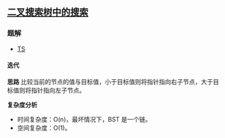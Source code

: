 ## [二叉搜索树中的搜索](https://leetcode-cn.com/problems/search-in-a-binary-search-tree/)
### 题解
+ [TS](../../ts/768/747.ts)

#### 迭代
**思路**
比较当前的节点的值与目标值，小于目标值则将指针指向右子节点，大于目标值则将指针指向左子节点。

**复杂度分析**
+ 时间复杂度：O(n)，最坏情况下，BST 是一个链。
+ 空间复杂度：O(1)。
